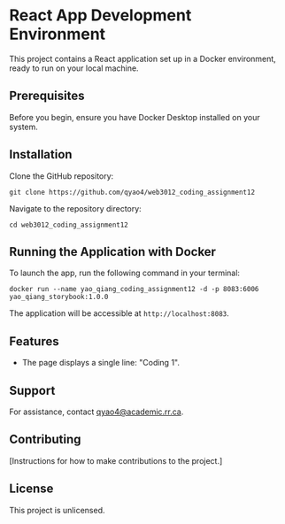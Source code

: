 # React App Development Environment

This project contains a React application set up in a Docker environment, ready to run on your local machine.

## Prerequisites

Before you begin, ensure you have Docker Desktop installed on your system.

## Installation

Clone the GitHub repository:

```
git clone https://github.com/qyao4/web3012_coding_assignment12
```

Navigate to the repository directory:

```
cd web3012_coding_assignment12
```

## Running the Application with Docker

To launch the app, run the following command in your terminal:

```
docker run --name yao_qiang_coding_assignment12 -d -p 8083:6006 yao_qiang_storybook:1.0.0
```

The application will be accessible at `http://localhost:8083`.

## Features

- The page displays a single line: "Coding 1".

## Support

For assistance, contact qyao4@academic.rr.ca.

## Contributing

[Instructions for how to make contributions to the project.]

## License

This project is unlicensed.
